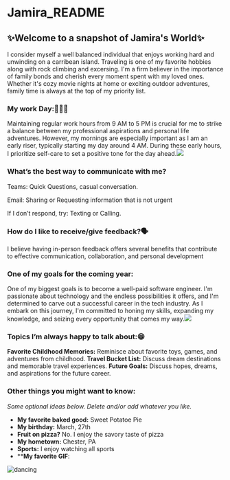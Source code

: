 # Jamira_README

## ✨Welcome to a snapshot of Jamira's World✨ 
 I consider myself a well balanced individual that enjoys working hard and unwinding on a carribean island. Traveling is one of my favorite hobbies along with rock climbing and excersing. I'm a firm believer in the importance of family bonds and cherish every moment spent with my loved ones. Whether it's cozy movie nights at home or exciting outdoor adventures, family time is always at the top of my priority list.

### My work Day:👩🏾‍💻
Maintaining regular work hours from 9 AM to 5 PM is crucial for me to strike a balance between my professional aspirations and personal life adventures. However, my mornings are especially important as I am an early riser, typically starting my day around 4 AM. During these early hours, I prioritize self-care to set a positive tone for the day ahead.![](https://qph.cf2.quoracdn.net/main-qimg-8f663bef3e17372b76fb5804c292ae7e-lq)


### What’s the best way to communicate with me?
Teams: Quick Questions, casual conversation.

Email: Sharing or Requesting information that is not urgent

If I don’t respond, try: Texting or Calling.



	

### How do I like to receive/give feedback?🗣️
 I believe having in-person feedback offers several benefits that contribute to effective communication, collaboration, and personal development

### One of my goals for the coming year:
One of my biggest goals is to become a well-paid software engineer. I'm passionate about technology and the endless possibilities it offers, and I'm determined to carve out a successful career in the tech industry. As I embark on this journey, I'm committed to honing my skills, expanding my knowledge, and seizing every opportunity that comes my way.![](https://miro.medium.com/v2/resize:fit:1400/1*ck_FKVBFwfzt63wnzulNUQ.jpeg)

### Topics I’m always happy to talk about:😁
**Favorite Childhood Memories:** Reminisce about favorite toys, games, and adventures from childhood.
**Travel Bucket List:** Discuss dream destinations and memorable travel experiences.
**Future Goals:** Discuss hopes, dreams, and aspirations for the future  career.

### Other things you might want to know:
*Some optional ideas below. Delete and/or add whatever you like.*

* **My favorite baked good:** Sweet Potatoe Pie
* **My birthday:** March, 27th
* **Fruit on pizza?** No. I enjoy the savory taste of pizza
* **My hometown:** Chester, PA
* **Sports:** I enjoy watching all sports
* ****My favorite GIF**: 

![dancing](https://media4.giphy.com/media/v1.Y2lkPTc5MGI3NjExOHh2eTBldnoyZXZxOTY1YjRoaW45ZmV6ZWdoYjl6cDcwbHJtZ3EyMiZlcD12MV9pbnRlcm5hbF9naWZfYnlfaWQmY3Q9Zw/1GrsfWBDiTN60/giphy.gif)
